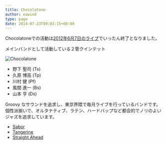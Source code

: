 ```yaml
---
title: Chocolatone
author: eawind
type: page
date: 2014-07-23T09:03:15+00:00
---
```

Chocolatoneでの活動は[2012年6月7日のライブ](/posts/2012-06-10-chocolatone_67_bar_hot_pepper_groovy_chocolatone/)でいったん終了となりました。

メインバンドとして活動している２管クインテット

![Chocolatone](/img/2009/05/CHOCOLATONE_thumbnail.jpg)

* 野下 聖司 (Ts)
* 久原 博高 (Tp)
* 川村 健 (Pf)
* 風間 進一 (Bs)
* 山本 亨 (Ds)

Groovy なサウンドを追求し、東京界隈で毎月ライブを行っているバンドです。個性派揃いで、オルタナティブ、ラテン、ハードバップなど都会的でノリのよいジャズを追求しています。

* [Sabor](/img/2014/07/Sabor-Remastering.mp3)
* [Tangerine](/img/2014/07/01-Tangerine.mp3)
* [Straight Ahead](/img/2014/07/02-Straight-Ahead.mp3)
